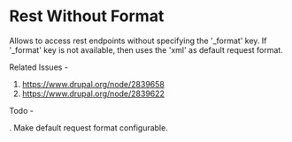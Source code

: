 # Rest Without Format

Allows to access rest endpoints without specifying the '_format' key.
If '_format' key is not available, then uses the 'xml' as default
request format.

Related Issues - 

1. https://www.drupal.org/node/2839658
2. https://www.drupal.org/node/2839622


Todo - 

. Make default request format configurable.
